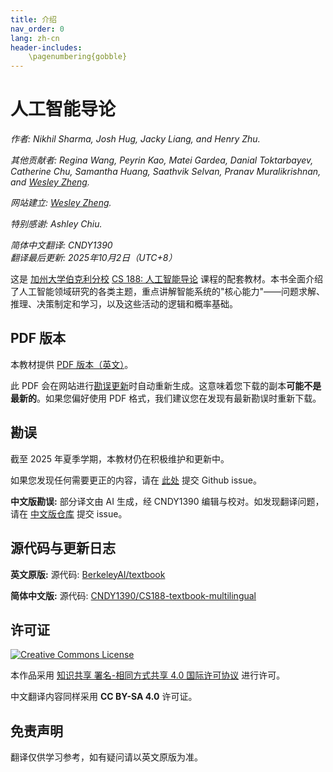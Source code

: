 ```yaml
---
title: 介绍
nav_order: 0
lang: zh-cn
header-includes:
    \pagenumbering{gobble}
---
```


# 人工智能导论

_作者: Nikhil Sharma, Josh Hug, Jacky Liang, and Henry Zhu._

_其他贡献者: Regina Wang, Peyrin Kao, Matei Gardea, Danial Toktarbayev, Catherine Chu, Samantha Huang, Saathvik Selvan, Pranav Muralikrishnan, and [Wesley Zheng](https://wkaiz.github.io)._

_网站建立: [Wesley Zheng](https://wkaiz.github.io)._

_特别感谢: Ashley Chiu._

_简体中文翻译: CNDY1390_  
_翻译最后更新: 2025年10月2日（UTC+8）_


这是 [加州大学伯克利分校](https://eecs.berkeley.edu/) [CS 188: 人工智能导论](https://inst.eecs.berkeley.edu/~cs188) 课程的配套教材。本书全面介绍了人工智能领域研究的各类主题，重点讲解智能系统的"核心能力"——问题求解、推理、决策制定和学习，以及这些活动的逻辑和概率基础。

## PDF 版本

本教材提供 [PDF 版本（英文）](https://inst.eecs.berkeley.edu/~cs188/textbook/textbook_full.pdf)。

此 PDF 会在网站进行[勘误更新](#勘误)时自动重新生成。这意味着您下载的副本**可能不是最新的**。如果您偏好使用 PDF 格式，我们建议您在发现有最新勘误时重新下载。

## 勘误

截至 2025 年夏季学期，本教材仍在积极维护和更新中。

如果您发现任何需要更正的内容，请在 [此处](https://github.com/BerkeleyAI/textbook/issues) 提交 Github issue。

**中文版勘误:**  部分译文由 AI 生成，经 CNDY1390 编辑与校对。如发现翻译问题，请在 [中文版仓库](https://github.com/CNDY1390/CS188-textbook-multilingual/issues) 提交 issue。

## 源代码与更新日志

**英文原版:** 源代码: [BerkeleyAI/textbook](https://github.com/BerkeleyAI/textbook)

**简体中文版:** 源代码: [CNDY1390/CS188-textbook-multilingual](https://github.com/CNDY1390/CS188-textbook-multilingual)

## 许可证

<a rel="license" href="http://creativecommons.org/licenses/by-sa/4.0/"><img alt="Creative Commons License" style="border-width:0" src="https://i.creativecommons.org/l/by-sa/4.0/88x31.png" /></a>

本作品采用 <a rel="license" href="http://creativecommons.org/licenses/by-sa/4.0/">知识共享 署名-相同方式共享 4.0 国际许可协议</a> 进行许可。

中文翻译内容同样采用 **CC BY-SA 4.0** 许可证。

## 免责声明

翻译仅供学习参考，如有疑问请以英文原版为准。
